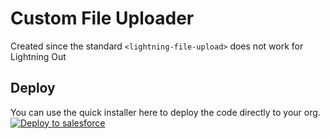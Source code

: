 # Custom File Uploader

Created since the standard `<lightning-file-upload>` does not work for Lightning Out

## Deploy

You can use the quick installer here to deploy the code directly to your org. \
[![Deploy to salesforce](https://githubsfdeploy.herokuapp.com/resources/img/deploy.png)](https://githubsfdeploy.herokuapp.com/?owner=ehsky&repo=CustomFileUploader)
